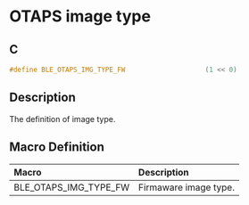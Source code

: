 # OTAPS image type

## C

```c
#define BLE_OTAPS_IMG_TYPE_FW                    (1 << 0)
```

## Description

The definition of image type.

## Macro Definition

|Macro|Description|
|:---|:---|
|BLE_OTAPS_IMG_TYPE_FW|Firmaware image type.|
